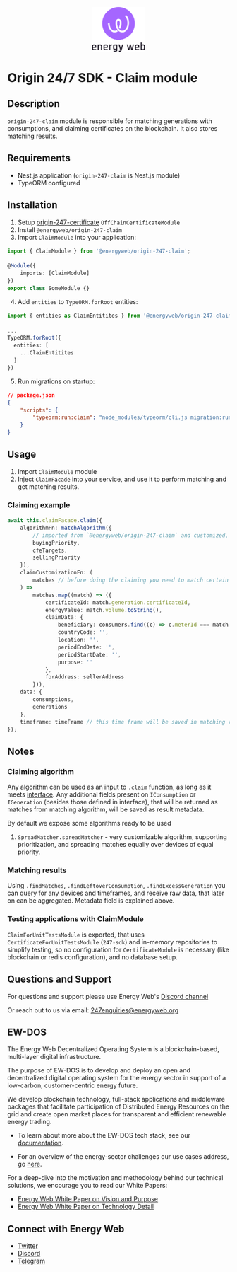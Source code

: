 <p align="center">
  <a href="https://www.energyweb.org" target="blank"><img src="./energyweb.png" width="120" alt="Energy Web Foundation" /></a>
</p>

# Origin 24/7 SDK - Claim module

## Description

`origin-247-claim` module is responsible for matching generations with consumptions, and claiming certificates on the blockchain.
It also stores matching results.

## Requirements

-   Nest.js application (`origin-247-claim` is Nest.js module)
-   TypeORM configured

## Installation

1. Setup [origin-247-certificate](https://github.com/energywebfoundation/origin-247-sdk/tree/master/packages/origin-247-certificate) `OffChainCertificateModule`
2. Install `@energyweb/origin-247-claim`
3. Import `ClaimModule` into your application:

```ts
import { ClaimModule } from '@energyweb/origin-247-claim';

@Module({
    imports: [ClaimModule]
})
export class SomeModule {}
```

4. Add `entities` to `TypeORM.forRoot` entities:

```ts
import { entities as ClaimEntitites } from '@energyweb/origin-247-claim';

...
TypeORM.forRoot({
  entities: [
    ...ClaimEntitites
  ]
})
```

5. Run migrations on startup:

```json
// package.json
{
    "scripts": {
        "typeorm:run:claim": "node_modules/typeorm/cli.js migration:run --config node_modules/@energyweb/origin-247-claim/dist/js/ormconfig.js"
    }
}
```

## Usage

1. Import `ClaimModule` module
2. Inject `ClaimFacade` into your service, and use it to perform matching and get matching results.

### Claiming example

```ts
await this.claimFacade.claim({
    algorithmFn: matchAlgorithm({
        // imported from `@energyweb/origin-247-claim` and customized, details later on
        buyingPriority,
        cfeTargets,
        sellingPriority
    }),
    claimCustomizationFn: (
        matches // before doing the claiming you need to match certain interface
    ) =>
        matches.map((match) => ({
            certificateId: match.generation.certificateId,
            energyValue: match.volume.toString(),
            claimData: {
                beneficiary: consumers.find((c) => c.meterId === match.consumption.consumerId)!.did,
                countryCode: '',
                location: '',
                periodEndDate: '',
                periodStartDate: '',
                purpose: ''
            },
            forAddress: sellerAddress
        })),
    data: {
        consumptions,
        generations
    },
    timeframe: timeFrame // this time frame will be saved in matching results
});
```

## Notes

### Claiming algorithm

Any algorithm can be used as an input to `.claim` function, as long as it meets [interface](./src/interfaces.ts).
Any additional fields present on `IConsumption` or `IGeneration` (besides those defined in interface), that will be returned as matches from matching algorithm,
will be saved as result metadata.

By default we expose some algorithms ready to be used

1. `SpreadMatcher.spreadMatcher` - very customizable algorithm, supporting prioritization, and spreading matches equally over devices of equal priority.

### Matching results

Using `.findMatches`, `.findLeftoverConsumption`, `.findExcessGeneration` you can query for any devices and timeframes, and receive raw data,
that later on can be aggregated. Metadata field is explained above.

### Testing applications with ClaimModule

`ClaimForUnitTestsModule` is exported, that uses `CertificateForUnitTestsModule` (`247-sdk`) and in-memory repositories to simplify testing,
so no configuration for `CertificateModule` is necessary (like blockchain or redis configuration), and no database setup.

## Questions and Support

For questions and support please use Energy Web's [Discord channel](https://discord.com/channels/706103009205288990/843970822254362664)

Or reach out to us via email: 247enquiries@energyweb.org

## EW-DOS

The Energy Web Decentralized Operating System is a blockchain-based, multi-layer digital infrastructure.

The purpose of EW-DOS is to develop and deploy an open and decentralized digital operating system for the energy sector in support of a low-carbon, customer-centric energy future.

We develop blockchain technology, full-stack applications and middleware packages that facilitate participation of Distributed Energy Resources on the grid and create open market places for transparent and efficient renewable energy trading.

-   To learn about more about the EW-DOS tech stack, see our [documentation](https://app.gitbook.com/@energy-web-foundation/s/energy-web/).

-   For an overview of the energy-sector challenges our use cases address, go [here](https://app.gitbook.com/@energy-web-foundation/s/energy-web/our-mission).

For a deep-dive into the motivation and methodology behind our technical solutions, we encourage you to read our White Papers:

-   [Energy Web White Paper on Vision and Purpose](https://www.energyweb.org/reports/EWDOS-Vision-Purpose/)
-   [Energy Web White Paper on Technology Detail](https://www.energyweb.org/wp-content/uploads/2020/06/EnergyWeb-EWDOS-PART2-TechnologyDetail-202006-vFinal.pdf)

## Connect with Energy Web

-   [Twitter](https://twitter.com/energywebx)
-   [Discord](https://discord.com/channels/706103009205288990/843970822254362664)
-   [Telegram](https://t.me/energyweb)
